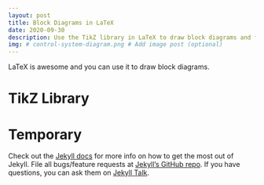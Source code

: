 ```yaml
---
layout: post
title: Block Diagrams in LaTeX
date: 2020-09-30
description: Use the TikZ library in LaTeX to draw block diagrams and flowcharts.
img: # control-system-diagram.png # Add image post (optional)
---
```


LaTeX is awesome and you can use it to draw block diagrams.

# TikZ Library

# Temporary

Check out the [Jekyll docs][jekyll-docs] for more info on how to get the most
out of Jekyll. File all bugs/feature requests
at [Jekyll’s GitHub repo][jekyll-gh]. If you have questions, you can ask them
on [Jekyll Talk][jekyll-talk].

[jekyll-docs]: https://jekyllrb.com/docs/home
[jekyll-gh]:   https://github.com/jekyll/jekyll
[jekyll-talk]: https://talk.jekyllrb.com/
